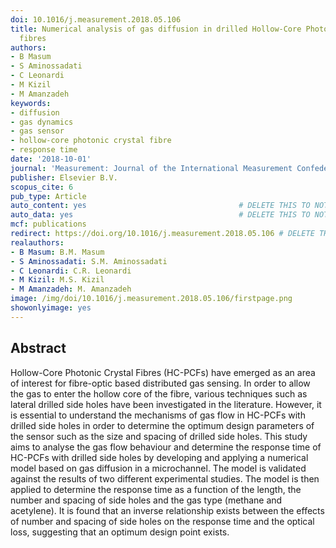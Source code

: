 ```yaml
---
doi: 10.1016/j.measurement.2018.05.106
title: Numerical analysis of gas diffusion in drilled Hollow-Core Photonic Crystal
  fibres
authors:
- B Masum
- S Aminossadati
- C Leonardi
- M Kizil
- M Amanzadeh
keywords:
- diffusion
- gas dynamics
- gas sensor
- hollow-core photonic crystal fibre
- response time
date: '2018-10-01'
journal: 'Measurement: Journal of the International Measurement Confederation'
publisher: Elsevier B.V.
scopus_cite: 6
pub_type: Article
auto_content: yes                                  # DELETE THIS TO NOT AUTO GENERATE CONTENT
auto_data: yes                                     # DELETE THIS TO NOT AUTO GENERATE METADATA
mcf: publications
redirect: https://doi.org/10.1016/j.measurement.2018.05.106 # DELETE THIS TO NOT REDIRECT
realauthors:
- B Masum: B.M. Masum
- S Aminossadati: S.M. Aminossadati
- C Leonardi: C.R. Leonardi
- M Kizil: M.S. Kizil
- M Amanzadeh: M. Amanzadeh
image: /img/doi/10.1016/j.measurement.2018.05.106/firstpage.png
showonlyimage: yes
---
```



## Abstract
Hollow-Core Photonic Crystal Fibres (HC-PCFs) have emerged as an area of interest for fibre-optic based distributed gas sensing. In order to allow the gas to enter the hollow core of the fibre, various techniques such as lateral drilled side holes have been investigated in the literature. However, it is essential to understand the mechanisms of gas flow in HC-PCFs with drilled side holes in order to determine the optimum design parameters of the sensor such as the size and spacing of drilled side holes. This study aims to analyse the gas flow behaviour and determine the response time of HC-PCFs with drilled side holes by developing and applying a numerical model based on gas diffusion in a microchannel. The model is validated against the results of two different experimental studies. The model is then applied to determine the response time as a function of the length, the number and spacing of side holes and the gas type (methane and acetylene). It is found that an inverse relationship exists between the effects of number and spacing of side holes on the response time and the optical loss, suggesting that an optimum design point exists.
